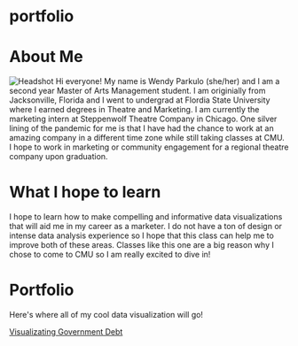 # portfolio

# About Me
![Headshot](https://scontent.fagc1-2.fna.fbcdn.net/v/t1.0-9/46785141_1911074825656306_6459510317876510720_o.jpg?_nc_cat=100&ccb=2&_nc_sid=174925&_nc_ohc=oS6EnNSjqJYAX_Q0gqW&_nc_ht=scontent.fagc1-2.fna&oh=20568b612c9b8e1f408df254913c1421&oe=5FC55DD9)
Hi everyone! My name is Wendy Parkulo (she/her) and I am a second year Master of Arts Management student. I am originially from Jacksonville, Florida and I went to undergrad at Flordia State University where I earned degrees in Theatre and Marketing. I am currently the marketing intern at Steppenwolf Theatre Company in Chicago. One silver lining of the pandemic for me is that I have had the chance to work at an amazing company in a different time zone while still taking classes at CMU. I hope to work in marketing or community engagement for a regional theatre company upon graduation. 


# What I hope to learn
I hope to learn how to make compelling and informative data visualizations that will aid me in my career as a marketer. I do not have a ton of design or intense data analysis experience so I hope that this class can help me to improve both of these areas. Classes like this one are a big reason why I chose to come to CMU so I am really excited to dive in!

# Portfolio
Here's where all of my cool data visualization will go!

[Visualizating Government Debt](/dataviz2.md)
